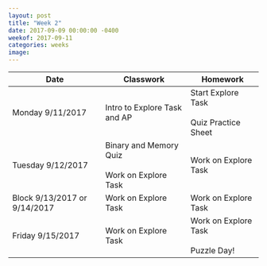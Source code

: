 ```yaml
---
layout: post
title: "Week 2"
date: 2017-09-09 00:00:00 -0400
weekof: 2017-09-11
categories: weeks
image:
---
```


|Date                        |Classwork|Homework|
|----------------------------|---------|--------|
|Monday 9/11/2017            | Intro to Explore Task and AP | Start Explore Task <br><br> Quiz Practice Sheet |
|Tuesday 9/12/2017           | Binary and Memory Quiz <br><br> Work on Explore Task | Work on Explore Task |
|Block 9/13/2017 or 9/14/2017| Work on Explore Task | Work on Explore Task |
|Friday 9/15/2017            | Work on Explore Task | Work on Explore Task <br><br> Puzzle Day!|
